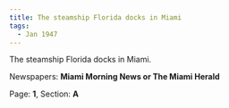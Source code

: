 ```yaml
---  
title: The steamship Florida docks in Miami  
tags:  
  - Jan 1947  
---  
```

  
The steamship Florida docks in Miami.  
  
Newspapers: **Miami Morning News or The Miami Herald**  
  
Page: **1**, Section: **A** 
